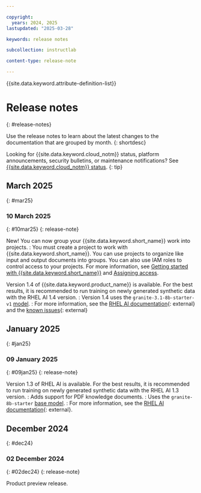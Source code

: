 ```yaml
---

copyright: 
  years: 2024, 2025
lastupdated: "2025-03-28"

keywords: release notes

subcollection: instructlab

content-type: release-note

---
```


{{site.data.keyword.attribute-definition-list}}


# Release notes
{: #release-notes}

Use the release notes to learn about the latest changes to the documentation that are grouped by month.
{: shortdesc}

Looking for {{site.data.keyword.cloud_notm}} status, platform announcements, security bulletins, or maintenance notifications? See [{{site.data.keyword.cloud_notm}} status](https://cloud.ibm.com/status?selected=status).
{: tip}

## March 2025
{: #mar25}



### 10 March 2025
{: #10mar25}
{: release-note}


New! You can now group your {{site.data.keyword.short_name}} work into projects.
:   You must create a project to work with {{site.data.keyword.short_name}}. You can use projects to organize like input and output documents into groups. You can also use IAM roles to control access to your projects. For more information, see [Getting started with {{site.data.keyword.short_name}}](/docs/instructlab?topic=instructlab-getting-started) and [Assigning access](/docs/instructlab?topic=instructlab-getting-started).

Version 1.4 of {{site.data.keyword.product_name}} is available. For the best results, it is recommended to run training on newly generated synthetic data with the RHEL AI 1.4 version.
:   Version 1.4 uses the `granite-3.1-8b-starter-v1` [model](https://catalog.redhat.com/software/containers/rhelai1/granite-3.1-8b-starter-v1/678a6c36aadbb79f1b694786).
:   For more information, see the [RHEL AI documentation](https://docs.redhat.com/en/documentation/red_hat_enterprise_linux_ai/1.4/html/release_notes/rhelai_release_notes#rhelai_release_notes){: external} and the [known issues](https://issues.redhat.com/browse/RHELAI-3604){: external}

## January 2025
{: #jan25}

### 09 January 2025
{: #09jan25}
{: release-note}

Version 1.3 of RHEL AI is available. For the best results, it is recommended to run training on newly generated synthetic data with the RHEL AI 1.3 version.
:   Adds support for PDF knowledge documents. 
:   Uses the `granite-8b-starter` [base model](/docs/instructlab?topic=instructlab-service-settings#training-defaults).
:   For more information, see the [RHEL AI documentation](https://docs.redhat.com/en/documentation/red_hat_enterprise_linux_ai/1.3/html-single/release_notes/index#rhelai_release_notes){: external}.

## December 2024
{: #dec24}

### 02 December 2024
{: #02dec24}
{: release-note}

Product preview release.
